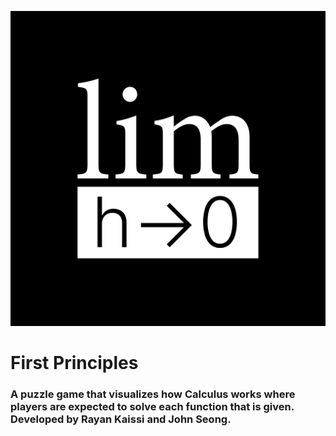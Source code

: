 ![Logo](/FirstPrinciplesLogo.png)
# First Principles
### A puzzle game that visualizes how Calculus works where players are expected to solve each function that is given. Developed by Rayan Kaissi and John Seong. ###
